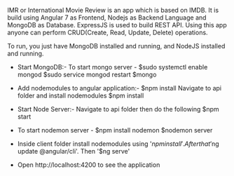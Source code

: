 IMR or International Movie Review is an app which is based on IMDB. It is build using Angular 7 as Frontend, Nodejs as Backend Language and MongoDB as Database. ExpressJS is used to build REST API. Using this app anyone can perform CRUD(Create, Read, Update, Delete) operations.

To run, you just have MongoDB installed and running, and NodeJS installed and running.

* Start MongoDB:-
	To start mongo server - $sudo systemctl enable mongod
							$sudo service mongod restart
							$mongo

* Add nodemodules to angular application:-
							$npm install
	Navigate to api folder and install nodemodules
							$npm install

* Start Node Server:- Navigate to api folder then do the following
							$npm start
	
* To start nodemon server - $npm install nodemon
							$nodemon server 

* Inside client folder install nodemodules using '$npm install'. After that '$ng update @angular/cli'. Then '$ng serve'
* Open http://localhost:4200 to see the application
